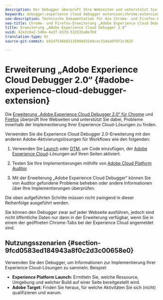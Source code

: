 ```yaml
---
description: Der Debugger überprüft Ihre Webseiten und unterstützt Sie dabei, Probleme innerhalb der Implementierung Ihrer Experience Cloud-Lösungen zu finden.
keywords: debugger;experience cloud debugger extension;chrome;extension
seo-description: Technische Dokumentation für die Chrome- und Firefox-Erweiterung „Adobe Experience Cloud Debugger 2.0“ – Untersuchen Sie Webseiten und finden Sie Probleme innerhalb der Implementierung Ihrer Experience Cloud-Lösungen
seo-title: Chrome- und Firefox-Erweiterung „Adobe Experience Cloud Debugger 2.0“
title: Erweiterung „Adobe Experience Cloud Debugger 2.0“
uuid: 42e2c8a2-548a-4a3f-b57d-532535a0e7b9
translation-type: ht
source-git-commit: b9147536b8312599dd3144cac31dea9f0f1c3625

---
```



# Erweiterung „Adobe Experience Cloud Debugger 2.0“ {#adobe-experience-cloud-debugger-extension}

Die [Erweiterung „Adobe Experience Cloud Debugger 2.0“ für Chrome](https://chrome.google.com/webstore/detail/adobe-experience-cloud-de/ocdmogmohccmeicdhlhhgepeaijenapj) und [Firefox](https://addons.mozilla.org/de/firefox/addon/adobe-experience-platform-dbg/) überprüft Ihre Webseiten und unterstützt Sie dabei, Probleme innerhalb der Implementierung Ihrer Experience Cloud-Lösungen zu finden.

Verwenden Sie die Experience Cloud Debugger 2.0-Erweiterung mit den anderen Adobe-Aktivierungslösungen für Workflows wie den folgenden:

1. Verwenden Sie [Launch](https://docs.adobe.com/content/help/de-DE/launch/using/overview.html) oder [DTM](https://docs.adobe.com/content/help/de-DE/dtm/using/dtm-home.html), um Code einzufügen, der [Adobe Experience Cloud](https://docs.adobe.com/content/help/de-DE/core-services/interface/experience-cloud.html)-Lösungen auf Ihren Seiten aktiviert.

1. Testen Sie Ihre Implementierungen mithilfe von [Adobe Cloud Platform Auditor](https://experiencecloud.adobe.com/resources/help/en_US/auditor/).
1. Mit der Erweiterung „Adobe Experience Cloud Debugger“ können Sie von Auditor gefundene Probleme beheben oder andere Informationen über Ihre Implementierungen überprüfen.

Die oben aufgeführten Schritte müssen nicht zwingend in dieser Reihenfolge ausgeführt werden.

Sie können den Debugger zwar auf jeder Webseite ausführen, jedoch sind nicht öffentliche Daten nur dann in der Erweiterung verfügbar, wenn Sie in einem der geöffneten Chrome-Tabs bei der Experience Cloud angemeldet sind.

## Nutzungsszenarien {#section-9fcd0583ed184943a8f0c2d3c00658e0}

Verwenden Sie den Debugger, um Informationen zur Implementierung Ihrer Experience Cloud-Lösungen zu sammeln. Beispiel:

* **Experience Platform Launch:** Ermitteln Sie, welche Ressource, Umgebung und welcher Build auf einer Seite bereitgestellt wird.
* **Adobe Target:** Finden Sie heraus, für welche Aktivitäten Sie sich (nicht) qualifizieren und warum.
